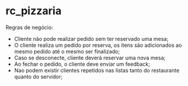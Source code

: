 # rc_pizzaria
Regras de negócio:
- Cliente não pode realizar pedido sem ter reservado uma mesa;
- O cliente realiza um pedido por reserva, os itens são adicionados ao mesmo pedido até o mesmo ser finalizado;
- Caso se desconecte, cliente deverá reservar uma nova mesa;
- Ao fechar o pedido, o cliente deve enviar um feedback;
- Nao podem existir clientes repetidos nas listas tanto do restaurante quanto do servidor;
